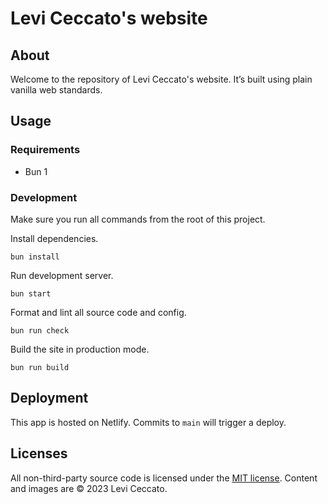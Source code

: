 # Levi Ceccato's website

## About

Welcome to the repository of Levi Ceccato's website. It’s built using plain vanilla web standards.

## Usage

### Requirements

- Bun 1

### Development

Make sure you run all commands from the root of this project.

Install dependencies.

```shell
bun install
```

Run development server.

```shell
bun start
```

Format and lint all source code and config.

```shell
bun run check
```

Build the site in production mode.

```shell
bun run build
```

## Deployment

This app is hosted on Netlify. Commits to `main` will trigger a deploy.

## Licenses

All non-third-party source code is licensed under the [MIT license](http://opensource.org/licenses/mit-license.php). Content and images are © 2023 Levi Ceccato.
